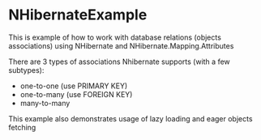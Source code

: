 NHibernateExample
=================

This is example of how to work with database relations (objects associations) using NHibernate and NHibernate.Mapping.Attributes

There are 3 types of associations Nhibernate supports (with a few subtypes):
* one-to-one (use PRIMARY KEY)
* one-to-many (use FOREIGN KEY)
* many-to-many

This example also demonstrates usage of lazy loading and eager objects fetching
